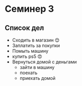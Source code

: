 # Семинер 3

## Список дел

* Сходить в магазин :blush:
* Заплатить за покупки
* Помыть машину
* купить ps5 :heart_eyes:
* Вернуться домой с деньгами
  * зайти в машину
  * поехать
  * приехать домой


